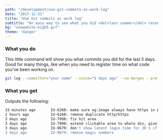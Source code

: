 ```yaml
---
path: "/development/use-git-commits-as-work-log"
date: "2017-12-21"
title: "Use Git commits as work log"
subtitle: "An easy way to see what you did <del>last summer</del> recently"
bg: "snowwhite-high5.gif"
theme: 'danger'
---
```


### What you do
This little command will show you what commits you did for the last 5 days. Good for many things, like when you need to register time on what code you've been working on.

```bash
git log --committer="your name" --since="5 days ago" --no-merges --pretty=format:"%<(20) %ar %s"
```

### What you get
Outputs the following:

```bash
33 minutes ago       IU-6260: make sure og:image always have https in prod
2 hours ago          IU-6260: remove duplicate http/https
3 days ago           IU-7998: fix hit area
3 days ago           IU-7998: extend clickable area to whole div, give link pointer on hover
3 days ago           IU-9679: don't show latest login time for 30 s if user closed the notification
3 days ago           IU-9679: remove magic numbers
```
